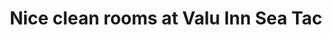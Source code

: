 ---
title: "Nice clean rooms at Valu Inn Sea Tac"
layout: picture
picture: "/assets/posts/2018-02-03-nice-clean-rooms-at-valu-inn-sea-tac/20180203_081306321_iOS.jpg"
tags:
  - SeaTac
---
